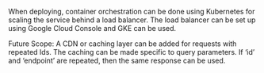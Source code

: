 When deploying, container orchestration can be done using Kubernetes for scaling the service behind a load balancer. The load balancer can be set up using Google Cloud Console and GKE can be used.

Future Scope: A CDN or caching layer can be added for requests with repeated Ids. The caching can be made specific to query parameters. If ‘id’ and ‘endpoint’ are repeated, then the same response can be used.  


